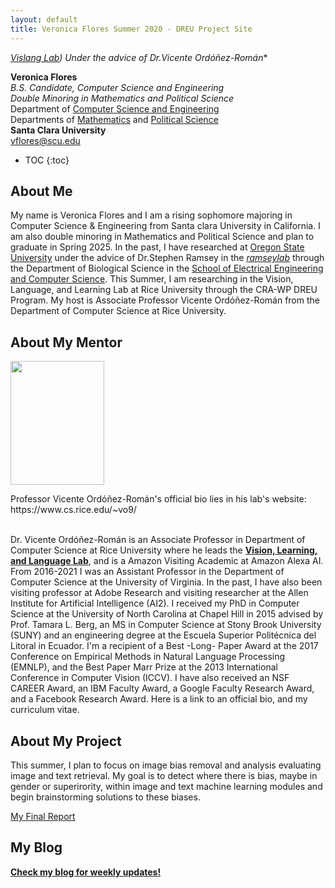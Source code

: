 ```yaml
---
layout: default
title: Veronica Flores Summer 2020 - DREU Project Site
---
```

**[Vislang Lab](https://www.vislang.ai/))*
Under the advice of Dr.Vicente Ordóñez-Román**

**Veronica Flores**   
*B.S. Candidate, Computer Science and Engineering  
Double Minoring in Mathematics and Political Science*    
Department of [Computer Science and Engineering](https://www.scu.edu/engineering/academic-programs/department-of-computer-engineering/)  
Departments of [Mathematics](https://www.scu.edu/cas/mathcs/) and [Political Science](https://www.scu.edu/cas/political-science/)   
**Santa Clara University**   
vflores@scu.edu

* TOC
{:toc}

## About Me

My name is Veronica Flores and I am a rising sophomore majoring in Computer Science & Engineering from Santa clara University in California. 
I am also double minoring in Mathematics and Political Science and plan to graduate in Spring 2025. 
In the past, I have researched at [Oregon State University](https://oregonstate.edu/) under the advice of Dr.Stephen Ramsey in the *[ramseylab](https://lab.saramsey.org/)* through the
Department of Biological Science in the [School of Electrical Engineering and Computer Science](https://eecs.oregonstate.edu/).
This Summer, I am researching in the Vision, Language, and Learning Lab at Rice University through the CRA-WP DREU Program. 
My host is Associate Professor Vicente Ordóñez-Román from
the Department of Computer Science at Rice University. 

## About My Mentor

<p align="left">
  <img width="150" height="198" src="https://www.cs.rice.edu/~vo9/images/vicente-2021-small.jpg">
</p>
Professor Vicente Ordóñez-Román's official bio lies in his lab's website: https://www.cs.rice.edu/~vo9/ <br/>
<br/>
          
Dr. Vicente Ordóñez-Román is an Associate Professor in Department of Computer Science at Rice University where he leads the **[Vision, Learning, and Language Lab](https://www.vislang.ai/)**, and is a Amazon Visiting Academic at Amazon Alexa AI.
From 2016-2021 I was an Assistant Professor in the Department of Computer Science at the University of Virginia. In the past, I have also been visiting
professor at Adobe Research and visiting researcher at the Allen Institute for Artificial Intelligence (AI2). I received my PhD in Computer Science at
the University of North Carolina at Chapel Hill in 2015 advised by Prof. Tamara L. Berg, an MS in Computer Science at Stony Brook University (SUNY) and
an engineering degree at the Escuela Superior Politécnica del Litoral in Ecuador. I'm a recipient of a Best -Long- Paper Award at the 2017 Conference on
Empirical Methods in Natural Language Processing (EMNLP), and the Best Paper Marr Prize at the 2013 International Conference in Computer Vision (ICCV).
I have also received an NSF CAREER Award, an IBM Faculty Award, a Google Faculty Research Award, and a Facebook Research Award. Here is a link to an official bio, and my curriculum vitae.

## About My Project

This summer, I plan to focus on image bias removal and analysis evaluating image and text retrieval. My goal is to detect where there is bias, maybe in 
gender or superirority, within image and text machine learning modules and begin brainstorming solutions to these biases. 

[My Final Report](files/finalreport.pdf)

## My Blog

**[Check my blog for weekly updates!](blog.html)**
